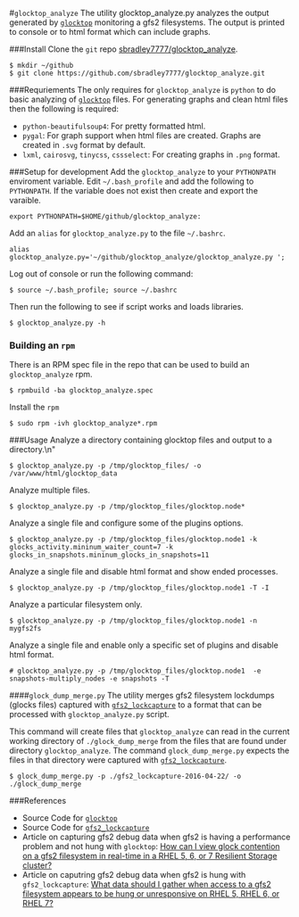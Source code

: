 #`glocktop_analyze`
The utility glocktop_analyze.py analyzes the output generated by [`glocktop`](https://git.fedorahosted.org/cgit/gfs2-utils.git/tree/gfs2/glocktop)
monitoring a gfs2 filesystems. The output is printed to console or to html format which can include graphs.

###Install
Clone the `git` repo [sbradley7777/glocktop_analyze](https://github.com/sbradley7777/glocktop_analyze).
```
$ mkdir ~/github
$ git clone https://github.com/sbradley7777/glocktop_analyze.git
```

###Requriements
The only requires for `glocktop_analyze` is `python` to do basic analyzing of [`glocktop`](https://git.fedorahosted.org/cgit/gfs2-utils.git/tree/gfs2/glocktop) files. For generating graphs and clean html files then the following is required:
- `python-beautifulsoup4`: For pretty formatted html.
- `pygal`: For graph support when html files are created. Graphs are created in `.svg` format by default.
- `lxml`, `cairosvg`, `tinycss`, `cssselect`: For creating graphs in `.png` format.

###Setup for development
Add the `glocktop_analyze` to your `PYTHONPATH` enviroment variable. Edit `~/.bash_profile` and add the following to `PYTHONPATH`. If the variable does not exist then create and export the varaible.
```
export PYTHONPATH=$HOME/github/glocktop_analyze:
```
Add an `alias` for `glocktop_analyze.py` to the file `~/.bashrc`.
```
alias glocktop_analyze.py='~/github/glocktop_analyze/glocktop_analyze.py ';
```
Log out of console or run the following command:
```
$ source ~/.bash_profile; source ~/.bashrc
```
Then run the following to see if script works and loads libraries.
```
$ glocktop_analyze.py -h
```
### Building an `rpm`
There is an RPM spec file in the repo that can be used to build an `glocktop_analyze` rpm.
```
$ rpmbuild -ba glocktop_analyze.spec
```
Install the `rpm`
```
$ sudo rpm -ivh glocktop_analyze*.rpm
```

###Usage
Analyze a directory containing glocktop files and output to a directory.\n"
```
$ glocktop_analyze.py -p /tmp/glocktop_files/ -o /var/www/html/glocktop_data
```
Analyze multiple files.
```
$ glocktop_analyze.py -p /tmp/glocktop_files/glocktop.node*
```
Analyze a single file and configure some of the plugins options.
```
$ glocktop_analyze.py -p /tmp/glocktop_files/glocktop.node1 -k glocks_activity.mininum_waiter_count=7 -k glocks_in_snapshots.mininum_glocks_in_snapshots=11
```
Analyze a single file and disable html format and show ended processes.
```
$ glocktop_analyze.py -p /tmp/glocktop_files/glocktop.node1 -T -I
```
Analyze a particular filesystem only.
```
$ glocktop_analyze.py -p /tmp/glocktop_files/glocktop.node1 -n mygfs2fs
```
Analyze a single file and enable only a specific set of plugins and disable html format.
```
# glocktop_analyze.py -p /tmp/glocktop_files/glocktop.node1  -e snapshots-multiply_nodes -e snapshots -T
```

####`glock_dump_merge.py`
The utility merges gfs2 filesystem lockdumps (glocks files) captured with
[`gfs2_lockcapture`](http://git.fedorahosted.org/cgit/gfs2-utils.git/tree/gfs2/scripts/gfs2_lockcapture)
to a format that can be processed with `glocktop_analyze.py` script.

This command will create files that `glocktop_analyze` can read in the current
working directory of `./glock_dump_merge` from the files that are found under
directory `glocktop_analyze`. The command `glock_dump_merge.py` expects the
files in that directory were captured with
[`gfs2_lockcapture`](http://git.fedorahosted.org/cgit/gfs2-utils.git/tree/gfs2/scripts/gfs2_lockcapture).
```
$ glock_dump_merge.py -p ./gfs2_lockcapture-2016-04-22/ -o ./glock_dump_merge
```

###References
- Source Code for [`glocktop`](https://git.fedorahosted.org/cgit/gfs2-utils.git/tree/gfs2/glocktop)
- Source Code for [`gfs2_lockcapture`](http://git.fedorahosted.org/cgit/gfs2-utils.git/tree/gfs2/scripts/gfs2_lockcapture)
- Article on capturing gfs2 debug data when gfs2 is having a performance problem and not hung with `glocktop`: [How can I view glock contention on a gfs2 filesystem in real-time in a RHEL 5, 6, or 7 Resilient Storage cluster?](https://access.redhat.com/articles/666533)
- Article on caputring gfs2 debug data when gfs2 is hung with `gfs2_lockcapture`: [What data should I gather when access to a gfs2 filesystem appears to be hung or unresponsive on RHEL 5, RHEL 6, or RHEL 7?](https://access.redhat.com/solutions/42328) 
